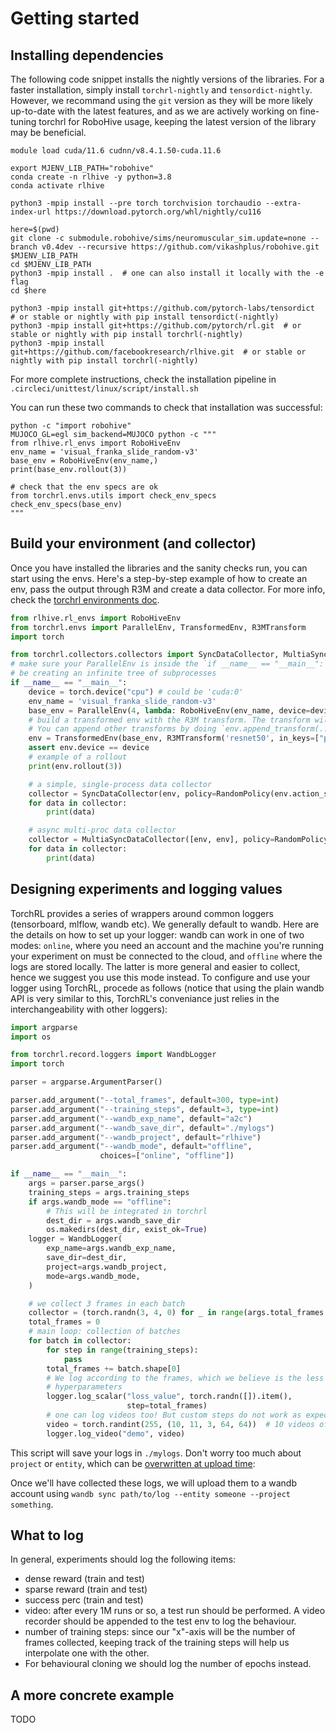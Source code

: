 
# Getting started

## Installing dependencies

The following code snippet installs the nightly versions of the libraries. For a faster installation, simply install `torchrl-nightly` and `tensordict-nightly`.
However, we recommand using the `git` version as they will be more likely up-to-date with the latest features, and as we are
actively working on fine-tuning torchrl for RoboHive usage, keeping the latest version of the library may be beneficial.

```shell
module load cuda/11.6 cudnn/v8.4.1.50-cuda.11.6

export MJENV_LIB_PATH="robohive"
conda create -n rlhive -y python=3.8
conda activate rlhive

python3 -mpip install --pre torch torchvision torchaudio --extra-index-url https://download.pytorch.org/whl/nightly/cu116

here=$(pwd)
git clone -c submodule.robohive/sims/neuromuscular_sim.update=none --branch v0.4dev --recursive https://github.com/vikashplus/robohive.git $MJENV_LIB_PATH
cd $MJENV_LIB_PATH
python3 -mpip install .  # one can also install it locally with the -e flag
cd $here

python3 -mpip install git+https://github.com/pytorch-labs/tensordict  # or stable or nightly with pip install tensordict(-nightly)
python3 -mpip install git+https://github.com/pytorch/rl.git  # or stable or nightly with pip install torchrl(-nightly)
python3 -mpip install git+https://github.com/facebookresearch/rlhive.git  # or stable or nightly with pip install torchrl(-nightly)

```

For more complete instructions, check the installation pipeline in `.circleci/unittest/linux/script/install.sh`

You can run these two commands to check that installation was successful:

```shell
python -c "import robohive"
MUJOCO_GL=egl sim_backend=MUJOCO python -c """
from rlhive.rl_envs import RoboHiveEnv
env_name = 'visual_franka_slide_random-v3'
base_env = RoboHiveEnv(env_name,)
print(base_env.rollout(3))

# check that the env specs are ok
from torchrl.envs.utils import check_env_specs
check_env_specs(base_env)
"""
```

## Build your environment (and collector)

Once you have installed the libraries and the sanity checks run, you can start using the envs.
Here's a step-by-step example of how to create an env, pass the output through R3M and create a data collector.
For more info, check the [torchrl environments doc](https://pytorch.org/rl/reference/envs.html).

```python
from rlhive.rl_envs import RoboHiveEnv
from torchrl.envs import ParallelEnv, TransformedEnv, R3MTransform
import torch

from torchrl.collectors.collectors import SyncDataCollector, MultiaSyncDataCollector, RandomPolicy
# make sure your ParallelEnv is inside the `if __name__ == "__main__":` condition, otherwise you'll
# be creating an infinite tree of subprocesses
if __name__ == "__main__":
    device = torch.device("cpu") # could be 'cuda:0'
    env_name = 'visual_franka_slide_random-v3'
    base_env = ParallelEnv(4, lambda: RoboHiveEnv(env_name, device=device))
    # build a transformed env with the R3M transform. The transform will be applied on a batch of data.
    # You can append other transforms by doing `env.append_transform(...)` if needed
    env = TransformedEnv(base_env, R3MTransform('resnet50', in_keys=["pixels"], download=True))
    assert env.device == device
    # example of a rollout
    print(env.rollout(3))

    # a simple, single-process data collector
    collector = SyncDataCollector(env, policy=RandomPolicy(env.action_spec), total_frames=1_000_000, frames_per_batch=200, init_random_frames=200, )
    for data in collector:
        print(data)

    # async multi-proc data collector
    collector = MultiaSyncDataCollector([env, env], policy=RandomPolicy(env.action_spec), total_frames=1_000_000, frames_per_batch=200, init_random_frames=200, )
    for data in collector:
        print(data)

```

## Designing experiments and logging values

TorchRL provides a series of wrappers around common loggers (tensorboard, mlflow, wandb etc).
We generally default to wandb.
Here are the details on how to set up your logger: wandb can work in one of two
modes: `online`, where you need an account and the machine you're running your experiment on must be
connected to the cloud, and `offline` where the logs are stored locally.
The latter is more general and easier to collect, hence we suggest you use this mode instead.
To configure and use your logger using TorchRL, procede as follows (notice that 
using the plain wandb API is very similar to this, TorchRL's conveniance just relies in the
interchangeability with other loggers):

```python
import argparse
import os

from torchrl.record.loggers import WandbLogger
import torch

parser = argparse.ArgumentParser()

parser.add_argument("--total_frames", default=300, type=int)
parser.add_argument("--training_steps", default=3, type=int)
parser.add_argument("--wandb_exp_name", default="a2c")
parser.add_argument("--wandb_save_dir", default="./mylogs")
parser.add_argument("--wandb_project", default="rlhive")
parser.add_argument("--wandb_mode", default="offline",
                    choices=["online", "offline"])

if __name__ == "__main__":
    args = parser.parse_args()
    training_steps = args.training_steps
    if args.wandb_mode == "offline":
        # This will be integrated in torchrl
        dest_dir = args.wandb_save_dir
        os.makedirs(dest_dir, exist_ok=True)
    logger = WandbLogger(
        exp_name=args.wandb_exp_name,
        save_dir=dest_dir,
        project=args.wandb_project,
        mode=args.wandb_mode,
    )

    # we collect 3 frames in each batch
    collector = (torch.randn(3, 4, 0) for _ in range(args.total_frames // 3))
    total_frames = 0
    # main loop: collection of batches
    for batch in collector:
        for step in range(training_steps):
            pass
        total_frames += batch.shape[0]
        # We log according to the frames, which we believe is the less subject to experiment
        # hyperparameters
        logger.log_scalar("loss_value", torch.randn([]).item(),
                          step=total_frames)
        # one can log videos too! But custom steps do not work as expected :(
        video = torch.randint(255, (10, 11, 3, 64, 64))  # 10 videos of 11 frames, 64x64 pixels
        logger.log_video("demo", video)

```


This script will save your logs in `./mylogs`. Don't worry too much about `project` or `entity`, which can be [overwritten
at upload time](https://docs.wandb.ai/ref/cli/wandb-sync):

Once we'll have collected these logs, we will upload them to a wandb account using `wandb sync path/to/log --entity someone --project something`.

## What to log

In general, experiments should log the following items:
- dense reward (train and test)
- sparse reward (train and test)
- success perc (train and test)
- video: after every 1M runs or so, a test run should be performed. A video recorder should be appended
  to the test env to log the behaviour.
- number of training steps: since our "x"-axis will be the number of frames collected, keeping track of the
  training steps will help us interpolate one with the other.
- For behavioural cloning we should log the number of epochs instead.

## A more concrete example

TODO
